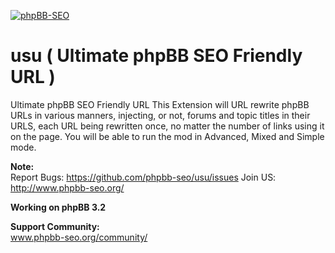 [![phpBB-SEO](http://www.php-bb.ir/pic/uploads/15303852777391.jpg)](http://www.phpbb-seo.org)

# usu ( Ultimate phpBB SEO Friendly URL )
Ultimate phpBB SEO Friendly URL
This Extension will URL rewrite phpBB URLs in various manners, injecting, or not, forums and topic titles in their URLS, each URL being rewritten once, no matter the number of links using it on the page.
You will be able to run the mod in Advanced, Mixed and Simple mode.

<b>Note:</b><br />
Report Bugs: https://github.com/phpbb-seo/usu/issues
Join US: http://www.phpbb-seo.org/


<b>Working on phpBB 3.2</b>

<b>Support Community:</b>
<br /> www.phpbb-seo.org/community/
